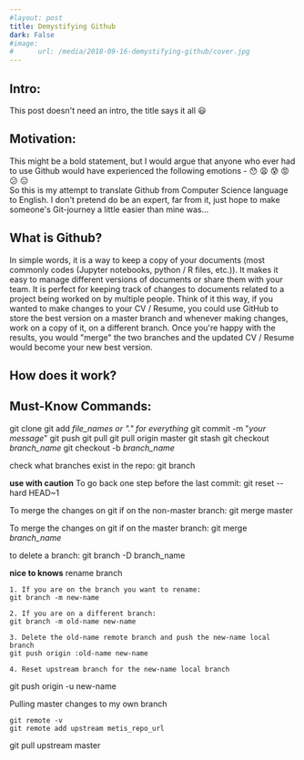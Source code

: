```yaml
---
#layout: post
title: Demystifying Github
dark: False
#image:
#      url: /media/2018-09-16-demystifying-github/cover.jpg
---
```

## Intro:  
This post doesn't need an intro, the title says it all :smiley:


## Motivation:  
This might be a bold statement, but I would argue that anyone who ever had to use Github would have experienced the following emotions - :hushed: :weary: :cold_sweat: :rage: :confused: :expressionless:  
So this is my attempt to translate Github from Computer Science language to English. I don't pretend do be an expert, far from it, just hope to make someone's Git-journey a little easier than mine was...

## What is Github?
In simple words, it is a way to keep a copy of your documents (most commonly codes (Jupyter notebooks, python / R files, etc.)). It makes it easy to manage different versions of documents or share them with your team. It is perfect for keeping track of changes to documents related to a project being worked on by multiple people.
Think of it this way, if you wanted to make changes to your CV / Resume, you could use GitHub to store the best version on a master branch and whenever making changes, work on a copy of it, on a different branch. Once you're happy with the results, you would "merge" the two branches and the updated CV / Resume would become your new best version.

## How does it work?


## Must-Know Commands:

git clone
git add *file_names or "." for everything*
git commit -m "*your message*"
git push
git pull
git pull origin master
git stash
git checkout *branch_name*
git checkout -b *branch_name*

check what branches exist in the repo:
	git branch


**use with caution**
To go back one step before the last commit:
	git reset --hard HEAD~1

To merge the changes on git if on the non-master branch:
	git merge master


To merge the changes on git if on the master branch:
  git merge *branch_name*

to delete a branch:
git branch -D branch_name

**nice to knows**
rename branch

	1. If you are on the branch you want to rename:
	git branch -m new-name

	2. If you are on a different branch:
	git branch -m old-name new-name

	3. Delete the old-name remote branch and push the new-name local branch
	git push origin :old-name new-name

	4. Reset upstream branch for the new-name local branch
git push origin -u new-name

Pulling master changes to my own branch

	git remote -v
	git remote add upstream metis_repo_url
git pull upstream master
